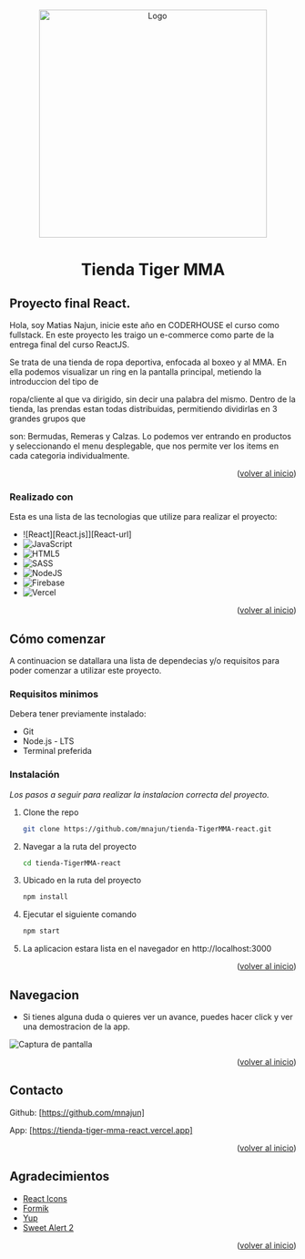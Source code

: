 
<a name="readme-top"></a>

<!-- LOGO DE LA TIENDA -->
<br />
<div align="center">
  <a href="link-de-la-app">
    <img src="https://res.cloudinary.com/dbrmekhog/image/upload/v1695409471/a9aee1vwl7ii0xi12m3r.png" alt="Logo" width="400" height="400">
  </a>

  <h1 align="center">Tienda Tiger MMA</h1>

</div>



## Proyecto final React.

Hola, soy Matias Najun, inicie este año en CODERHOUSE el curso como fullstack. En este proyecto les traigo un e-commerce como parte de la entrega final del curso ReactJS.

Se trata de una tienda de ropa deportiva, enfocada al boxeo y al MMA. En ella podemos visualizar un ring en la pantalla principal, metiendo la introduccion del tipo de

ropa/cliente al que va dirigido, sin decir una palabra del mismo. Dentro de la tienda, las prendas estan todas distribuidas, permitiendo dividirlas en 3 grandes grupos que 

son: Bermudas, Remeras y Calzas. Lo podemos ver entrando en productos y seleccionando el menu desplegable, que nos permite ver los items en cada categoria individualmente.



<p align="right">(<a href="#readme-top">volver al inicio</a>)</p>


### Realizado con

Esta es una lista de las tecnologias que utilize para realizar el proyecto:

* ![React][React.js]][React-url]
* ![JavaScript](https://img.shields.io/badge/javascript-%23323330.svg?style=for-the-badge&logo=javascript&logoColor=%23F7DF1E)
* ![HTML5](https://img.shields.io/badge/html5-%23E34F26.svg?style=for-the-badge&logo=html5&logoColor=white)
* ![SASS](https://img.shields.io/badge/SASS-hotpink.svg?style=for-the-badge&logo=SASS&logoColor=white)
* ![NodeJS](https://img.shields.io/badge/node.js-6DA55F?style=for-the-badge&logo=node.js&logoColor=white)
* ![Firebase](https://img.shields.io/badge/firebase-%23039BE5.svg?style=for-the-badge&logo=firebase)
* ![Vercel](https://img.shields.io/badge/vercel-%23000000.svg?style=for-the-badge&logo=vercel&logoColor=white)


<p align="right">(<a href="#readme-top">volver al inicio</a>)</p>



<!-- Comenzando en el proyecto -->
## Cómo comenzar

A continuacion se datallara una lista de dependecias y/o requisitos para poder comenzar a utilizar este proyecto.

### Requisitos minimos

Debera tener previamente instalado:

* Git
* Node.js - LTS
* Terminal preferida

### Instalación

_Los pasos a seguir para realizar la instalacion correcta del proyecto._


1. Clone the repo
   ```sh
   git clone https://github.com/mnajun/tienda-TigerMMA-react.git
   ```
2. Navegar a la ruta del proyecto
    ```sh
   cd tienda-TigerMMA-react
   ```
3. Ubicado en la ruta del proyecto
   ```sh
   npm install
   ```
4. Ejecutar el siguiente comando
   ```sh
   npm start
   ```
5. La aplicacion estara lista en el navegador en http://localhost:3000

<p align="right">(<a href="#readme-top">volver al inicio</a>)</p>


<!-- Ejemplos -->
## Navegacion
* Si tienes alguna duda o quieres ver un avance, puedes hacer click y ver una demostracion de la app.


![Captura de pantalla](https://res.cloudinary.com/dbrmekhog/image/upload/v1695413013/ptejpzo8pgeite5gtpka.jpg)



 


<p align="right">(<a href="#readme-top">volver al inicio</a>)</p>

<!-- CONTACT -->
## Contacto

Github: [https://github.com/mnajun]

App: [https://tienda-tiger-mma-react.vercel.app]




<p align="right">(<a href="#readme-top">volver al inicio</a>)</p>

<!-- NOTAS FINALES -->
## Agradecimientos


* [React Icons](https://react-icons.github.io/react-icons/search)
* [Formik](https://formik.org/)
* [Yup](https://github.com/jquense/yup)
* [Sweet Alert 2](https://sweetalert2.github.io/)


<p align="right">(<a href="#readme-top">volver al inicio</a>)</p>

<!-- * -->

[github]: https://github.com
[Cloudinary]: https://cloudinary.com



